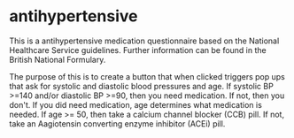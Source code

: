 # antihypertensive
This is a antihypertensive medication questionnaire based on the National Healthcare Service guidelines. Further information can be found in the British National Formulary.

The purpose of this is to create a button that when clicked triggers pop ups that ask for systolic and diastolic blood pressures and age. If systolic BP >=140 and/or diastolic BP >=90, then you need medication. If not, then you don't. If you did need medication, age determines what medication is needed. If age >= 50, then take a calcium channel blocker (CCB) pill. If not, take an Aagiotensin converting enzyme inhibitor (ACEi) pill.
